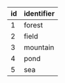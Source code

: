 | id | identifier |
|----|------------|
| 1  | forest     |
| 2  | field      |
| 3  | mountain   |
| 4  | pond       |
| 5  | sea        |
